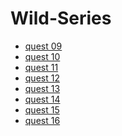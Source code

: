 # Wild-Series

* <a href="https://drive.google.com/file/d/1RNNLgUsDQKBCkLY6TlOyyXDkUp3F-y9d/view?usp=sharing">quest 09</a>
* <a href="https://drive.google.com/file/d/1YVovlS1D90lI7Xx1Oi1TgNugFHHm-0lh/view?usp=sharing">quest 10</a>
* <a href="https://drive.google.com/file/d/1pKR8oO9EjOaKWQtK1CZdVidWDv0e46Bp/view?usp=sharing">quest 11</a>
* <a href="https://drive.google.com/file/d/16ujgUsmElAWYQsx8Eb0XhoxU0CyPYZ9b/view?usp=sharing">quest 12</a>
* <a href="https://drive.google.com/file/d/1kqR7a-kLya368ZrvWltZEWw-MNR34qzW/view?usp=sharing">quest 13</a>
* <a href="https://drive.google.com/file/d/1se0OgxX-VmedNz4NThtZkN5fxwAS_nfz/view?usp=sharing">quest 14</a>
* <a href="https://drive.google.com/file/d/1LArpi9ltGvFUOdxpcLXN2032NIf3xgWT/view?usp=sharing">quest 15</a>
* <a href="https://drive.google.com/file/d/18SxZ6b0yMyqURu3UzM-cfQO4HxzUnRo3/view?usp=sharing">quest 16</a> 
